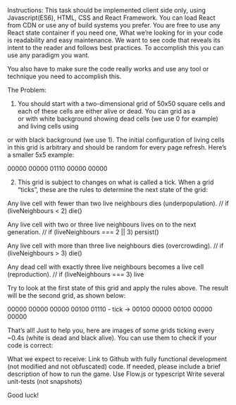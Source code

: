 Instructions:
This task should be implemented client side only, using Javascript(ES6), HTML, CSS and React Framework. You can load React 
from CDN or use any of build systems you prefer. You are free to use any React state container if you need one, What we’re 
looking for in your code is readability and easy maintenance. We want to see code that reveals its intent to the reader and 
follows best practices. To accomplish this you can use any paradigm you want.

You also have to make sure the code really works and use any tool or technique you need to accomplish this.

The Problem:
1. You should start with a two-dimensional grid of 50x50 square cells and each of these cells are either alive or dead.
 You can grid as a <div> or <td> with white background showing dead cells (we use 0 for example) and living cells using 
 <div> or <td> with black background (we use 1). The initial configuration of living cells in this grid is arbitrary and 
 should be random for every page refresh. Here’s a smaller 5x5 example:
 
00000
00000
01110
00000
00000
 
2. This grid is subject to changes on what is called a tick. When a grid “ticks”, these are the rules to determine the next state of the grid:
 
Any live cell with fewer than two live neighbours dies (underpopulation).
// if (liveNeighbours < 2) die()
 
Any live cell with two or three live neighbours lives on to the next generation.
// if (liveNeighbours === 2 || 3) persist()
 
Any live cell with more than three live neighbours dies (overcrowding).
// if (liveNeighbours > 3) die()
 
Any dead cell with exactly three live neighbours becomes a live cell (reproduction).
// if (liveNeighbours === 3) live
 
Try to look at the first state of this grid and apply the rules above. The result will be the second grid, as shown below:
 
00000           00000
00000           00100
01110 - tick -> 00100
00000           00100
00000           00000
 
That’s all! Just to help you, here are images of some grids ticking every ~0.4s (white is dead and black alive). 
You can use them to check if your code is correct:
 

 

 

 

 

 
What we expect to receive:
Link to Github with fully functional development (not modified and not obfuscated) code. 
If needed, please include a brief description of how to run the game. 
Use Flow.js or typescript
Write several unit-tests (not snapshots)


Good luck!

